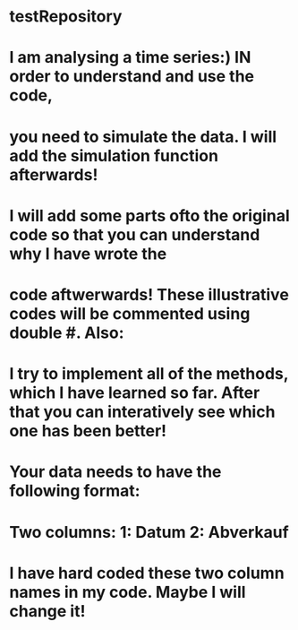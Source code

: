 # testRepository

# I am analysing a time series:) IN order to understand and use the code,
# you need to simulate the data. I will add the simulation function afterwards!

# I will add some parts ofto the original code so that you can understand why I have wrote the 
# code aftwerwards! These illustrative codes will be commented using double #. Also: ##

# I try to implement all of the methods, which I have learned so far. After that you can interatively see which one has been better! 

# Your data needs to have the following format:
#  Two columns: 1: Datum   2: Abverkauf 
# I have hard coded these two column names in my code. Maybe I will change it!
